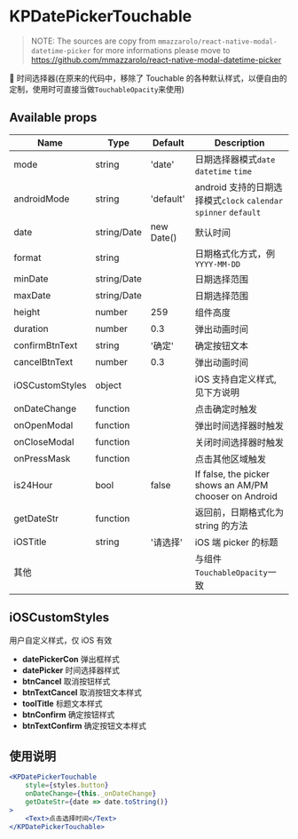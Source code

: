 # KPDatePickerTouchable

> NOTE: The sources are copy from `mmazzarolo/react-native-modal-datetime-picker` for more informations please move to https://github.com/mmazzarolo/react-native-modal-datetime-picker

 时间选择器(在原来的代码中，移除了 Touchable 的各种默认样式，以便自由的定制，使用时可直接当做`TouchableOpacity`来使用)

## Available props

| Name            | Type        | Default    | Description                                                      |
| --------------- | ----------- | ---------- | ---------------------------------------------------------------- |
| mode            | string      | 'date'     | 日期选择器模式`date` `datetime` `time`                           |
| androidMode     | string      | 'default'  | android 支持的日期选择模式`clock` `calendar` `spinner` `default` |
| date            | string/Date | new Date() | 默认时间                                                         |
| format          | string      |            | 日期格式化方式，例 `YYYY-MM-DD`                                  |
| minDate         | string/Date |            | 日期选择范围                                                     |
| maxDate         | string/Date |            | 日期选择范围                                                     |
| height          | number      | 259        | 组件高度                                                         |
| duration        | number      | 0.3        | 弹出动画时间                                                     |
| confirmBtnText  | string      | '确定'     | 确定按钮文本                                                     |
| cancelBtnText   | number      | 0.3        | 弹出动画时间                                                     |
| iOSCustomStyles | object      |            | iOS 支持自定义样式,见下方说明                                    |
| onDateChange    | function    |            | 点击确定时触发                                                   |
| onOpenModal     | function    |            | 弹出时间选择器时触发                                             |
| onCloseModal    | function    |            | 关闭时间选择器时触发                                             |
| onPressMask     | function    |            | 点击其他区域触发                                                 |
| is24Hour        | bool        | false      | If false, the picker shows an AM/PM chooser on Android           |
| getDateStr      | function    |            | 返回前，日期格式化为 string 的方法                               |
| iOSTitle        | string      | '请选择'   | iOS 端 picker 的标题                                             |
| 其他            |             |            | 与组件`TouchableOpacity`一致                                     |

## iOSCustomStyles

用户自定义样式，仅 iOS 有效

-   **datePickerCon** 弹出框样式
-   **datePicker** 时间选择器样式
-   **btnCancel** 取消按钮样式
-   **btnTextCancel** 取消按钮文本样式
-   **toolTitle** 标题文本样式
-   **btnConfirm** 确定按钮样式
-   **btnTextConfirm** 确定按钮文本样式

## 使用说明

```jsx
<KPDatePickerTouchable
    style={styles.button}
    onDateChange={this._onDateChange}
    getDateStr={date => date.toString()}
>
    <Text>点击选择时间</Text>
</KPDatePickerTouchable>
```
